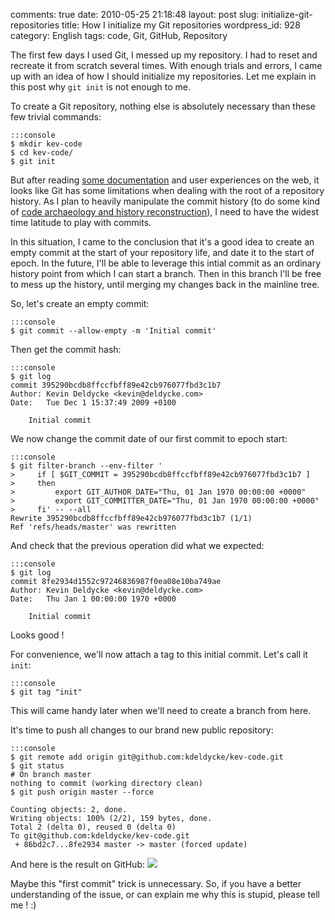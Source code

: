 comments: true
date: 2010-05-25 21:18:48
layout: post
slug: initialize-git-repositories
title: How I initialize my Git repositories
wordpress_id: 928
category: English
tags: code, Git, GitHub, Repository

The first few days I used Git, I messed up my repository. I had to reset and recreate it from scratch several times. With enough trials and errors, I came up with an idea of how I should initialize my repositories. Let me explain in this post why `git init` is not enough to me.

To create a Git repository, nothing else is absolutely necessary than these few trivial commands:


    :::console
    $ mkdir kev-code
    $ cd kev-code/
    $ git init




But after reading [some documentation](http://www-cs-students.stanford.edu/~blynn/gitmagic/apa.html#_initial_commit) and user experiences on the web, it looks like Git has some limitations when dealing with the root of a repository history. As I plan to heavily manipulate the commit history (to do some kind of [code archaeology and history reconstruction](http://kevin.deldycke.com/2010/06/git-commit-history-reconstruction/)), I need to have the widest time latitude to play with commits.

In this situation, I came to the conclusion that it's a good idea to create an empty commit at the start of your repository life, and date it to the start of epoch. In the future, I'll be able to leverage this intial commit as an ordinary history point from which I can start a branch. Then in this branch I'll be free to mess up the history, until merging my changes back in the mainline tree.

So, let's create an empty commit:


    :::console
    $ git commit --allow-empty -m 'Initial commit'




Then get the commit hash:


    :::console
    $ git log
    commit 395290bcdb8ffccfbff89e42cb976077fbd3c1b7
    Author: Kevin Deldycke <kevin@deldycke.com>
    Date:   Tue Dec 1 15:37:49 2009 +0100

        Initial commit




We now change the commit date of our first commit to epoch start:


    :::console
    $ git filter-branch --env-filter '
    >     if [ $GIT_COMMIT = 395290bcdb8ffccfbff89e42cb976077fbd3c1b7 ]
    >     then
    >         export GIT_AUTHOR_DATE="Thu, 01 Jan 1970 00:00:00 +0000"
    >         export GIT_COMMITTER_DATE="Thu, 01 Jan 1970 00:00:00 +0000"
    >     fi' -- --all
    Rewrite 395290bcdb8ffccfbff89e42cb976077fbd3c1b7 (1/1)
    Ref 'refs/heads/master' was rewritten




And check that the previous operation did what we expected:


    :::console
    $ git log
    commit 8fe2934d1552c97246836987f0ea08e10ba749ae
    Author: Kevin Deldycke <kevin@deldycke.com>
    Date:   Thu Jan 1 00:00:00 1970 +0000

        Initial commit



Looks good !

For convenience, we'll now attach a tag to this initial commit. Let's call it `init`:


    :::console
    $ git tag "init"



This will came handy later when we'll need to create a branch from here.

It's time to push all changes to our brand new public repository:


    :::console
    $ git remote add origin git@github.com:kdeldycke/kev-code.git
    $ git status
    # On branch master
    nothing to commit (working directory clean)
    $ git push origin master --force

    Counting objects: 2, done.
    Writing objects: 100% (2/2), 159 bytes, done.
    Total 2 (delta 0), reused 0 (delta 0)
    To git@github.com:kdeldycke/kev-code.git
     + 86bd2c7...8fe2934 master -> master (forced update)




And here is the result on GitHub:
[![](http://kevin.deldycke.com/wp-content/uploads/2010/05/git-first-commit-300x58.png)](http://kevin.deldycke.com/wp-content/uploads/2010/05/git-first-commit.png)

Maybe this "first commit" trick is unnecessary. So, if you have a better understanding of the issue, or can explain me why this is stupid, please tell me ! :)

